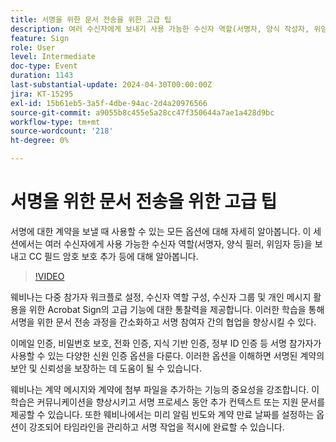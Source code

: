```yaml
---
title: 서명을 위한 문서 전송을 위한 고급 팁
description: 여러 수신자에게 보내기 사용 가능한 수신자 역할(서명자, 양식 작성자, 위임자 등) CC 필드 암호 보호 추가 등에 대해 알아봅니다.
feature: Sign
role: User
level: Intermediate
doc-type: Event
duration: 1143
last-substantial-update: 2024-04-30T00:00:00Z
jira: KT-15295
exl-id: 15b61eb5-3a5f-4dbe-94ac-2d4a20976566
source-git-commit: a9055b8c455e5a28cc47f350644a7ae1a428d9bc
workflow-type: tm+mt
source-wordcount: '218'
ht-degree: 0%

---
```


# 서명을 위한 문서 전송을 위한 고급 팁

서명에 대한 계약을 보낼 때 사용할 수 있는 모든 옵션에 대해 자세히 알아봅니다. 이 세션에서는 여러 수신자에게 사용 가능한 수신자 역할(서명자, 양식 필러, 위임자 등)을 보내고 CC 필드 암호 보호 추가 등에 대해 알아봅니다.

>[!VIDEO](https://video.tv.adobe.com/v/3428186/?learn=on)

웨비나는 다중 참가자 워크플로 설정, 수신자 역할 구성, 수신자 그룹 및 개인 메시지 활용을 위한 Acrobat Sign의 고급 기능에 대한 통찰력을 제공합니다. 이러한 학습을 통해 서명을 위한 문서 전송 과정을 간소화하고 서명 참여자 간의 협업을 향상시킬 수 있다.

이메일 인증, 비밀번호 보호, 전화 인증, 지식 기반 인증, 정부 ID 인증 등 서명 참가자가 사용할 수 있는 다양한 신원 인증 옵션을 다룬다. 이러한 옵션을 이해하면 서명된 계약의 보안 및 신뢰성을 보장하는 데 도움이 될 수 있습니다.

웨비나는 계약 메시지와 계약에 첨부 파일을 추가하는 기능의 중요성을 강조합니다. 이 학습은 커뮤니케이션을 향상시키고 서명 프로세스 동안 추가 컨텍스트 또는 지원 문서를 제공할 수 있습니다. 또한 웨비나에서는 미리 알림 빈도와 계약 만료 날짜를 설정하는 옵션이 강조되어 타임라인을 관리하고 서명 작업을 적시에 완료할 수 있습니다.
